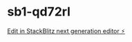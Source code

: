 # sb1-qd72rl

[Edit in StackBlitz next generation editor ⚡️](https://stackblitz.com/~/github.com/cfin693/sb1-qd72rl)